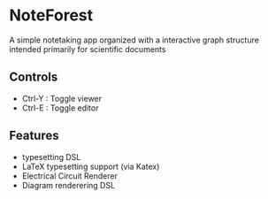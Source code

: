 # NoteForest

A simple notetaking app organized with a interactive graph structure
intended primarily for scientific documents

## Controls
- Ctrl-Y : Toggle viewer
- Ctrl-E : Toggle editor

## Features
- typesetting DSL
- LaTeX typesetting support (via Katex)
- Electrical Circuit Renderer
- Diagram renderering DSL
